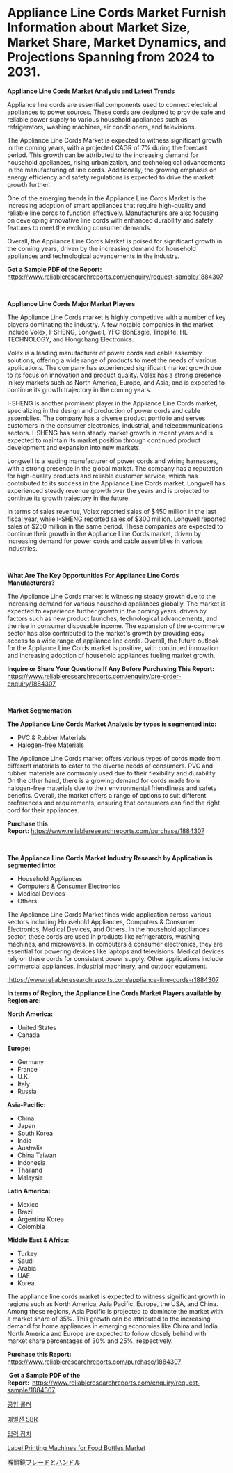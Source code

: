 <p><h1>Appliance Line Cords Market Furnish Information about Market Size, Market Share, Market Dynamics, and Projections Spanning from 2024 to 2031.</h1></p><p><strong>Appliance Line Cords Market Analysis and Latest Trends</strong></p>
<p><p>Appliance line cords are essential components used to connect electrical appliances to power sources. These cords are designed to provide safe and reliable power supply to various household appliances such as refrigerators, washing machines, air conditioners, and televisions.</p><p>The Appliance Line Cords Market is expected to witness significant growth in the coming years, with a projected CAGR of 7% during the forecast period. This growth can be attributed to the increasing demand for household appliances, rising urbanization, and technological advancements in the manufacturing of line cords. Additionally, the growing emphasis on energy efficiency and safety regulations is expected to drive the market growth further.</p><p>One of the emerging trends in the Appliance Line Cords Market is the increasing adoption of smart appliances that require high-quality and reliable line cords to function effectively. Manufacturers are also focusing on developing innovative line cords with enhanced durability and safety features to meet the evolving consumer demands.</p><p>Overall, the Appliance Line Cords Market is poised for significant growth in the coming years, driven by the increasing demand for household appliances and technological advancements in the industry.</p></p>
<p><strong>Get a Sample PDF of the Report:&nbsp;</strong> <a href="https://www.reliableresearchreports.com/enquiry/request-sample/1884307">https://www.reliableresearchreports.com/enquiry/request-sample/1884307</a></p>
<p>&nbsp;</p>
<p><strong>Appliance Line Cords Major Market Players</strong></p>
<p><p>The Appliance Line Cords market is highly competitive with a number of key players dominating the industry. A few notable companies in the market include Volex, I-SHENG, Longwell, YFC-BonEagle, Tripplite, HL TECHNOLOGY, and Hongchang Electronics.</p><p>Volex is a leading manufacturer of power cords and cable assembly solutions, offering a wide range of products to meet the needs of various applications. The company has experienced significant market growth due to its focus on innovation and product quality. Volex has a strong presence in key markets such as North America, Europe, and Asia, and is expected to continue its growth trajectory in the coming years.</p><p>I-SHENG is another prominent player in the Appliance Line Cords market, specializing in the design and production of power cords and cable assemblies. The company has a diverse product portfolio and serves customers in the consumer electronics, industrial, and telecommunications sectors. I-SHENG has seen steady market growth in recent years and is expected to maintain its market position through continued product development and expansion into new markets.</p><p>Longwell is a leading manufacturer of power cords and wiring harnesses, with a strong presence in the global market. The company has a reputation for high-quality products and reliable customer service, which has contributed to its success in the Appliance Line Cords market. Longwell has experienced steady revenue growth over the years and is projected to continue its growth trajectory in the future.</p><p>In terms of sales revenue, Volex reported sales of $450 million in the last fiscal year, while I-SHENG reported sales of $300 million. Longwell reported sales of $250 million in the same period. These companies are expected to continue their growth in the Appliance Line Cords market, driven by increasing demand for power cords and cable assemblies in various industries.</p></p>
<p>&nbsp;</p>
<p><strong>What Are The Key Opportunities For Appliance Line Cords Manufacturers?</strong></p>
<p><p>The Appliance Line Cords market is witnessing steady growth due to the increasing demand for various household appliances globally. The market is expected to experience further growth in the coming years, driven by factors such as new product launches, technological advancements, and the rise in consumer disposable income. The expansion of the e-commerce sector has also contributed to the market's growth by providing easy access to a wide range of appliance line cords. Overall, the future outlook for the Appliance Line Cords market is positive, with continued innovation and increasing adoption of household appliances fueling market growth.</p></p>
<p><strong>Inquire or Share Your Questions If Any Before Purchasing This Report:</strong> <a href="https://www.reliableresearchreports.com/enquiry/pre-order-enquiry/1884307">https://www.reliableresearchreports.com/enquiry/pre-order-enquiry/1884307</a></p>
<p>&nbsp;</p>
<p><strong>Market Segmentation</strong></p>
<p><strong>The Appliance Line Cords Market Analysis by types is segmented into:</strong></p>
<p><ul><li>PVC & Rubber Materials</li><li>Halogen-free Materials</li></ul></p>
<p><p>The Appliance Line Cords market offers various types of cords made from different materials to cater to the diverse needs of consumers. PVC and rubber materials are commonly used due to their flexibility and durability. On the other hand, there is a growing demand for cords made from halogen-free materials due to their environmental friendliness and safety benefits. Overall, the market offers a range of options to suit different preferences and requirements, ensuring that consumers can find the right cord for their appliances.</p></p>
<p><strong>Purchase this Report:&nbsp;</strong><a href="https://www.reliableresearchreports.com/purchase/1884307">https://www.reliableresearchreports.com/purchase/1884307</a></p>
<p>&nbsp;</p>
<p><strong>The Appliance Line Cords Market Industry Research by Application is segmented into:</strong></p>
<p><ul><li>Household Appliances</li><li>Computers & Consumer Electronics</li><li>Medical Devices</li><li>Others</li></ul></p>
<p><p>The Appliance Line Cords Market finds wide application across various sectors including Household Appliances, Computers & Consumer Electronics, Medical Devices, and Others. In the household appliances sector, these cords are used in products like refrigerators, washing machines, and microwaves. In computers & consumer electronics, they are essential for powering devices like laptops and televisions. Medical devices rely on these cords for consistent power supply. Other applications include commercial appliances, industrial machinery, and outdoor equipment.</p></p>
<p><a href="https://www.reliableresearchreports.com/appliance-line-cords-r1884307">&nbsp;https://www.reliableresearchreports.com/appliance-line-cords-r1884307</a></p>
<p><strong>In terms of Region, the Appliance Line Cords Market Players available by Region are:</strong></p>
<p>
    <p> <strong> North America: </strong>
        <ul>
            <li>United States</li>
            <li>Canada</li>
        </ul>
        </p> 
    <p> <strong> Europe: </strong>
        <ul>
            <li>Germany</li>
            <li>France</li>
            <li>U.K.</li>
            <li>Italy</li>
            <li>Russia</li>
        </ul>
        </p> 
    <p> <strong> Asia-Pacific: </strong>
        <ul>
            <li>China</li>
            <li>Japan</li>
            <li>South Korea</li>
            <li>India</li>
            <li>Australia</li>
            <li>China Taiwan</li>
            <li>Indonesia</li>
            <li>Thailand</li>
            <li>Malaysia</li>
        </ul>
        </p> 
    <p> <strong> Latin America: </strong>
        <ul>
            <li>Mexico</li>
            <li>Brazil</li>
            <li>Argentina Korea</li>
            <li>Colombia</li>
        </ul>
        </p> 
    <p> <strong> Middle East & Africa: </strong>
        <ul>
            <li>Turkey</li>
            <li>Saudi</li>
            <li>Arabia</li>
            <li>UAE</li>
            <li>Korea</li>
        </ul>
    </p>
    </p>
<p><p>The appliance line cords market is expected to witness significant growth in regions such as North America, Asia Pacific, Europe, the USA, and China. Among these regions, Asia Pacific is projected to dominate the market with a market share of 35%. This growth can be attributed to the increasing demand for home appliances in emerging economies like China and India. North America and Europe are expected to follow closely behind with market share percentages of 30% and 25%, respectively.</p></p>
<p><strong>Purchase this Report: </strong><a href="https://www.reliableresearchreports.com/purchase/1884307">https://www.reliableresearchreports.com/purchase/1884307</a></p>
<p>&nbsp;<strong>Get a Sample PDF of the Report:&nbsp;&nbsp;</strong><a href="https://www.reliableresearchreports.com/enquiry/request-sample/1884307">https://www.reliableresearchreports.com/enquiry/request-sample/1884307</a></p>
<p><strong></strong></p>
<p><p><a href="https://medium.com/@witoldadamczyk1904/2024%EB%85%84%EB%B6%80%ED%84%B0-2031%EB%85%84%EA%B9%8C%EC%A7%80%EC%9D%98-%EA%B8%B0%EA%B0%84-%EB%8F%99%EC%95%88%EC%9D%98-%EA%B3%B5%EA%B8%B0%EC%95%95-%EB%A1%A4%EB%9F%AC-%EC%8B%9C%EC%9E%A5-%EB%B6%84%EC%84%9D-%EB%B0%8F-%EA%B7%9C%EB%AA%A8-%EC%98%88%EC%B8%A1-fe1889336d42">공압 롤러</a></p><p><a href="https://medium.com/@angelardelean202220221/%EC%97%90%EB%A9%80%EC%A0%BC-sbr-%EC%8B%9C%EC%9E%A5-2031%EB%85%84%EA%B9%8C%EC%A7%80%EC%9D%98-%ED%8A%B8%EB%A0%8C%EB%93%9C-%EC%98%88%EC%B8%A1-%EB%B0%8F-%EA%B2%BD%EC%9F%81-%EB%B6%84%EC%84%9D-4e6943fb9014">에멀젼 SBR</a></p><p><a href="https://github.com/PercyHagernes9778/Market-Research-Report-List-1/blob/main/517666340632.md">입력 장치</a></p><p><a href="https://github.com/indrystar/Market-Research-Report-List-3/blob/main/label-printing-machines-for-food-bottles-market.md">Label Printing Machines for Food Bottles Market</a></p><p><a href="https://medium.com/@rockcod61/%E8%93%8B%E3%81%A6%E3%82%93%E3%81%A8%E3%81%86%E8%99%AB%E3%81%A8%E3%83%8F%E3%83%B3%E3%83%89%E3%83%AB%E5%B8%82%E5%A0%B4%E3%81%AE%E6%B4%9E%E5%AF%9F-%E5%B8%82%E5%A0%B4%E5%8B%95%E5%90%91-%E6%88%90%E9%95%B7-2024%E5%B9%B4%E3%81%8B%E3%82%892031%E5%B9%B4%E3%81%BE%E3%81%A7%E3%81%AE%E4%BA%88%E6%B8%AC-7290a655375b">喉頭鏡ブレードとハンドル</a></p></p>